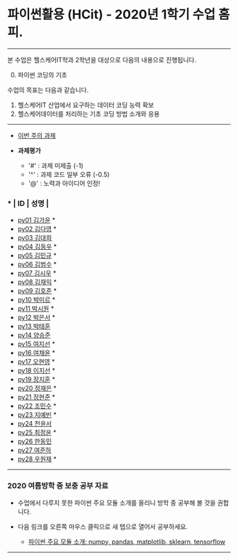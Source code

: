 # **파이썬활용 (HCit)** - 2020년 1학기 수업 홈피.
---
본 수업은 헬스케어IT학과 2학년을 대상으로 다음의 내용으로 진행됩니다.

0. 파이썬 코딩의 기초

수업의 목표는 다음과 같습니다.

1. 헬스케어IT 산업에서 요구하는 데이터 코딩 능력 확보
2. 헬스케어데이터를 처리하는 기초 코딩 방법 소개와 응용
---
- [이번 주의 과제](https://github.com/Redwoods/Py/tree/master/py2020/DOit)

- **과제평가**
  - '#' : 과제 미제출 (-1)
  - '^' : 과제 코드 일부 오류 (-0.5)
  - '@' : 노력과 아이디어 인정!
  
### * | ID | 성명 |
- [py01	김가윤](https://github.com/20193253/py01) *
- [py02	김다영](https://github.com/dayeong918/py02) *
- [py03	김대희](https://github.com/)
- [py04	김동우](https://github.com/dongwoo314/py04) *
- [py05	김민규](https://github.com/Skystar728/py05) *
- [py06	김범수](https://github.com/bum3632/py06) *
- [py07	김시우](https://github.com/oceanshrimp/py07) *
- [py08	김재익](https://github.com/kim0129s/py08) *
- [py09	김호준](https://github.com/hojoooon/py09) *
- [py10	박미르](https://github.com/py10/py10) *
- [py11	박시원](https://github.com/w2j1y12/py11) *
- [py12	박은서](https://github.com/dmstj0162/py12) *
- [py13	박태훈](https://github.com/)
- [py14	양승준](https://github.com/)
- [py15	여지선](https://github.com/jiseonY/py15) *
- [py16	여채윤](https://github.com/ducodbs0516/py16) *
- [py17	오현영](https://github.com/Oh-HyunYoung/py17) *
- [py18	이지선](https://github.com/jiseon0516/py18) *
- [py19	장지훈](https://github.com/JiHun-py19/py19) *
- [py20	정재은](https://github.com/joung-jaeeun/py20) *
- [py21	정현준](https://github.com/jhjhj0703/py21) *
- [py22	조민수](https://github.com/rmfltm854/py22) *
- [py23	지예빈](https://github.com/Obliqueflo/py23) *
- [py24	천윤서](https://github.com/)
- [py25	최정윤](https://github.com/jeongy72/py25) *
- [py26	한동민](https://github.com/)
- [py27	여준하](https://github.com/)
- [py28 우원재](https://github.com/SALRIGO/py28) *

---

### 2020 여름방학 중 보충 공부 자료
- 수업에서 다루지 못한 파이썬 주요 모듈 소개를 올리니 방학 중 공부해 볼 것을 권합니다.  
- 다음 링크를 오른쪽 마우스 클릭으로 새 탭으로 열어서 공부하세요.

  - [파이썬 주요 모듈 소개: numpy, pandas, matplotlib, sklearn, tensorflow](https://github.com/Redwoods/Py/tree/master/py2019/Lec/notebook/py_modules/)

---


